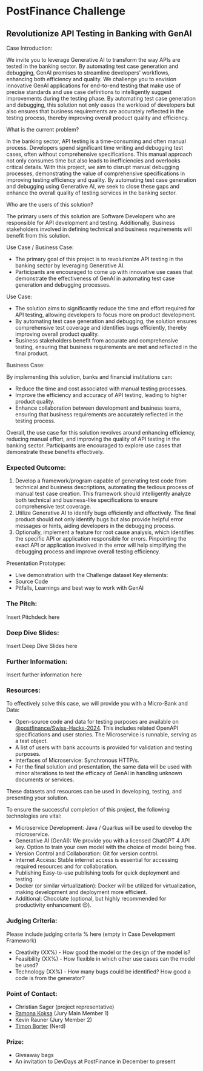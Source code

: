 # PostFinance Challenge
## Revolutionize API Testing in Banking with GenAI

Case Introduction:

We invite you to leverage Generative AI to transform the way APIs are tested in the banking sector. By automating test case generation and debugging, GenAI promises to streamline developers' workflows, enhancing both efficiency and quality. We challenge you to envision innovative GenAI applications for end-to-end testing that make use of precise standards and use case definitions to intelligently suggest improvements during the testing phase.
By automating test case generation and debugging, this solution not only eases the workload of developers but also ensures that business requirements are accurately reflected in the testing process, thereby improving overall product quality and efficiency.

What is the current problem?

In the banking sector, API testing is a time-consuming and often manual process. Developers spend significant time writing and debugging test cases, often without comprehensive specifications. This manual approach not only consumes time but also leads to inefficiencies and overlooks critical details. With this project, we aim to disrupt manual debugging processes, demonstrating the value of comprehensive specifications in improving testing efficiency and quality. By automating test case generation and debugging using Generative AI, we seek to close these gaps and enhance the overall quality of testing services in the banking sector.

Who are the users of this solution?

The primary users of this solution are Software Developers who are responsible for API development and testing. Additionally, Business stakeholders involved in defining technical and business requirements will benefit from this solution.

Use Case / Business Case:

* The primary goal of this project is to revolutionize API testing in the banking sector by leveraging Generative AI. 
* Participants are encouraged to come up with innovative use cases that demonstrate the effectiveness of GenAI in automating test case generation and debugging processes.

Use Case: 

* The solution aims to significantly reduce the time and effort required for API testing, allowing developers to focus more on product development.
* By automating test case generation and debugging, the solution ensures comprehensive test coverage and identifies bugs efficiently, thereby improving overall product quality.
* Business stakeholders benefit from accurate and comprehensive testing, ensuring that business requirements are met and reflected in the final product.

Business Case:

By implementing this solution, banks and financial institutions can:
* Reduce the time and cost associated with manual testing processes.
* Improve the efficiency and accuracy of API testing, leading to higher product quality.
* Enhance collaboration between development and business teams, ensuring that business requirements are accurately reflected in the testing process.

Overall, the use case for this solution revolves around enhancing efficiency, reducing manual effort, and improving the quality of API testing in the banking sector. Participants are encouraged to explore use cases that demonstrate these benefits effectively.


### Expected Outcome: 
1.	Develop a framework/program capable of generating test code from technical and business descriptions, automating the tedious process of manual test case creation. This framework should intelligently analyze both technical and business-like specifications to ensure comprehensive test coverage.
2.	Utilize Generative AI to identify bugs efficiently and effectively. The final product should not only identify bugs but also provide helpful error messages or hints, aiding developers in the debugging process.
3.	Optionally, implement a feature for root cause analysis, which identifies the specific API or application responsible for errors. Pinpointing the exact API or application involved in the error will help simplifying the debugging process and improve overall testing efficiency.

Presentation Prototype: 
* Live demonstration with the Challenge dataset
Key elements:
* Source Code
* Pitfalls, Learnings and best way to work with GenAI

### The Pitch:

Insert Pitchdeck here

### Deep Dive Slides:

Insert Deep Dive Slides here

### Further Information:

Insert further information here

### Resources:

To effectively solve this case, we will provide you with a Micro-Bank and Data:
* Open-source code and data for testing purposes are available on [@postfinance/Swiss-Hacks-2024](https://github.com/postfinance/Swiss-Hacks-2024).
  This includes related OpenAPI specifications and user stories.
  The Microservice is runnable, serving as a test object.
* A list of users with bank accounts is provided for validation and testing purposes.
* Interfaces of Microservice: Synchronous HTTP/s.
* For the final solution and presentation, the same data will be used with minor alterations to test the efficacy of GenAI in handling unknown documents or services.

These datasets and resources can be used in developing, testing, and presenting your solution.

To ensure the successful completion of this project, the following technologies are vital:
* Microservice Development:
  Java / Quarkus will be used to develop the microservice.
* Generative AI (GenAI):
  We provide you with a licensed ChatGPT 4 API key.
  Option to train your own model with the choice of model being free.
* Version Control and Collaboration:
  Git for version control.
* Internet Access:
  Stable internet access is essential for accessing required resources and for collaboration.
* Publishing
  Easy-to-use publishing tools for quick deployment and testing.
* Docker (or similar virtualization):
  Docker will be utilized for virtualization, making development and deployment more efficient.
* Additional:
  Chocolate (optional, but highly recommended for productivity enhancement 😉).

### Judging Criteria:

Please include judging criteria % here (empty in Case Development Framework) 
* Creativity (XX%) - How good the model or the design of the model is? 
* Feasibility (XX%) - How flexible in which other use cases can the model be used?
* Technology (XX%) - How many bugs could be identified? How good a code is from the generator?


### Point of Contact:

* Christian Sager (project representative)
* [Ramona Koksa](https://github.com/ramonator00) (Jury Main Member 1)
* Kevin Rauner (Jury Member 2)
* [Timon Borter](https://github.com/bbortt) (Nerd)

### Prize: 

* Giveaway bags
* An invitation to DevDays at PostFinance in December to present
